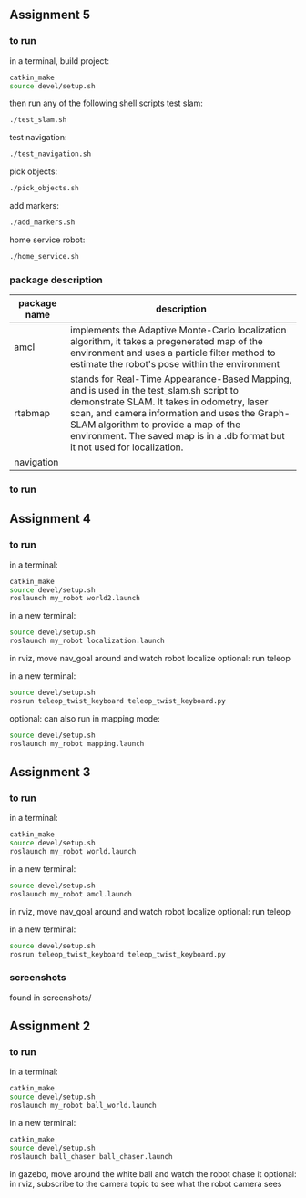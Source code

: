 ## Assignment 5
### to run
in a terminal, build project:
```bash
catkin_make
source devel/setup.sh
```
then run any of the following shell scripts
test slam:
```bash
./test_slam.sh
```
test navigation:
```bash
./test_navigation.sh
```
pick objects:
```bash
./pick_objects.sh
```
add markers:
```bash
./add_markers.sh
```
home service robot:
```bash
./home_service.sh
```
### package description
| package name | description                                                                                                                                                                                                                                                                                                   |
|--------------|---------------------------------------------------------------------------------------------------------------------------------------------------------------------------------------------------------------------------------------------------------------------------------------------------------------|
| amcl         | implements the Adaptive Monte-Carlo localization algorithm, it takes a pregenerated map of the environment and uses a particle filter method to estimate the robot's pose within the environment                                                                                                              |
| rtabmap      | stands for Real-Time Appearance-Based Mapping, and is used in the test_slam.sh script to demonstrate SLAM. It takes in odometry, laser scan, and camera information and uses the Graph-SLAM algorithm to provide a map of the environment. The saved map is in a .db format but it not used for localization. |
| navigation   |                                                                                                                                                                                                                                                                                                               |
### to run

## Assignment 4
### to run
in a terminal:
```bash
catkin_make
source devel/setup.sh
roslaunch my_robot world2.launch
```

in a new terminal:
```bash
source devel/setup.sh
roslaunch my_robot localization.launch
```

in rviz, move nav_goal around and watch robot localize
optional: run teleop

in a new terminal:
```bash
source devel/setup.sh
rosrun teleop_twist_keyboard teleop_twist_keyboard.py
```

optional: can also run in mapping mode:
```bash
source devel/setup.sh
roslaunch my_robot mapping.launch
```

## Assignment 3
### to run
in a terminal:
```bash
catkin_make
source devel/setup.sh
roslaunch my_robot world.launch
```

in a new terminal:
```bash
source devel/setup.sh
roslaunch my_robot amcl.launch
```

in rviz, move nav_goal around and watch robot localize
optional: run teleop

in a new terminal:
```bash
source devel/setup.sh
rosrun teleop_twist_keyboard teleop_twist_keyboard.py
```

### screenshots
found in screenshots/

## Assignment 2
### to run
in a terminal:
```bash
catkin_make
source devel/setup.sh
roslaunch my_robot ball_world.launch
```

in a new terminal:
```bash
catkin_make
source devel/setup.sh
roslaunch ball_chaser ball_chaser.launch
```

in gazebo, move around the white ball and watch the robot chase it
optional: in rviz, subscribe to the camera topic to see what the robot camera sees



